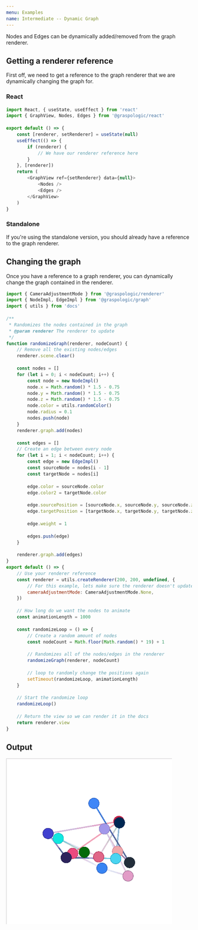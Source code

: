 ```yaml
---
menu: Examples
name: Intermediate -- Dynamic Graph
---
```


Nodes and Edges can be dynamically added/removed from the graph renderer.

## Getting a renderer reference

First off, we need to get a reference to the graph renderer that we are dynamically changing the graph for.

### React

```js previewHeight=0
import React, { useState, useEffect } from 'react'
import { GraphView, Nodes, Edges } from '@graspologic/react'

export default () => {
	const [renderer, setRenderer] = useState(null)
	useEffect(() => {
		if (renderer) {
			// We have our renderer reference here
		}
	}, [renderer])
	return (
		<GraphView ref={setRenderer} data={null}>
			<Nodes />
			<Edges />
		</GraphView>
	)
}
```

### Standalone

If you're using the standalone version, you should already have a reference to the graph renderer.

## Changing the graph

Once you have a reference to a graph renderer, you can dynamically change the graph contained in the renderer.

```js edit=true previewHeight=200
import { CameraAdjustmentMode } from '@graspologic/renderer'
import { NodeImpl, EdgeImpl } from '@graspologic/graph'
import { utils } from 'docs'

/**
 * Randomizes the nodes contained in the graph
 * @param renderer The renderer to update
 */
function randomizeGraph(renderer, nodeCount) {
	// Remove all the existing nodes/edges
	renderer.scene.clear()

	const nodes = []
	for (let i = 0; i < nodeCount; i++) {
		const node = new NodeImpl()
		node.x = Math.random() * 1.5 - 0.75
		node.y = Math.random() * 1.5 - 0.75
		node.z = Math.random() * 1.5 - 0.75
		node.color = utils.randomColor()
		node.radius = 0.1
		nodes.push(node)
	}
	renderer.graph.add(nodes)

	const edges = []
	// Create an edge between every node
	for (let i = 1; i < nodeCount; i++) {
		const edge = new EdgeImpl()
		const sourceNode = nodes[i - 1]
		const targetNode = nodes[i]

		edge.color = sourceNode.color
		edge.color2 = targetNode.color

		edge.sourcePosition = [sourceNode.x, sourceNode.y, sourceNode.z]
		edge.targetPosition = [targetNode.x, targetNode.y, targetNode.z]

		edge.weight = 1

		edges.push(edge)
	}

	renderer.graph.add(edges)
}
export default () => {
	// Use your renderer reference
	const renderer = utils.createRenderer(200, 200, undefined, {
		// For this example, lets make sure the renderer doesn't update the camera
		cameraAdjustmentMode: CameraAdjustmentMode.None,
	})

	// How long do we want the nodes to animate
	const animationLength = 1000

	const randomizeLoop = () => {
		// Create a random amount of nodes
		const nodeCount = Math.floor(Math.random() * 19) + 1

		// Randomizes all of the nodes/edges in the renderer
		randomizeGraph(renderer, nodeCount)

		// loop to randomly change the positions again
		setTimeout(randomizeLoop, animationLength)
	}

	// Start the randomize loop
	randomizeLoop()

	// Return the view so we can render it in the docs
	return renderer.view
}
```

## Output

![Output](./images/dynamic.gif)
